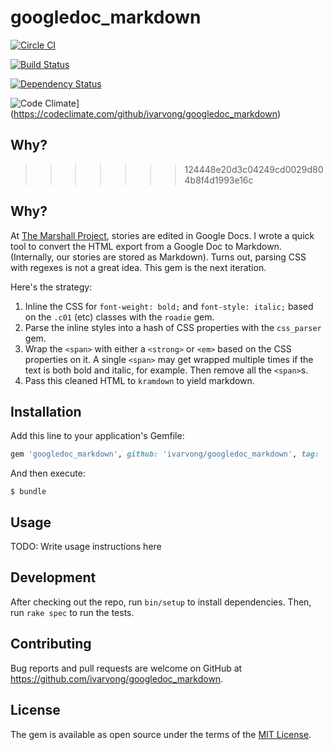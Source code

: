 # googledoc_markdown

[![Circle CI](https://circleci.com/gh/ivarvong/googledoc_markdown.svg?style=svg)](https://circleci.com/gh/ivarvong/googledoc_markdown)

[![Build Status](https://travis-ci.org/ivarvong/googledoc_markdown.svg?branch=master)](https://travis-ci.org/ivarvong/googledoc_markdown)

[![Dependency Status](https://gemnasium.com/ivarvong/googledoc_markdown.svg)](https://gemnasium.com/ivarvong/googledoc_markdown)

![Code Climate](https://codeclimate.com/github/ivarvong/googledoc_markdown/badges/gpa.svg)](https://codeclimate.com/github/ivarvong/googledoc_markdown)

## Why?
>>>>>>> 124448e20d3c04249cd0029d804b8f4d1993e16c

## Why?

At [The Marshall Project](https://www.themarshallproject.org/), stories are edited in Google Docs. I wrote a quick tool to convert the HTML export from a Google Doc to Markdown. (Internally, our stories are stored as Markdown). Turns out, parsing CSS with regexes is not a great idea. This gem is the next iteration.

Here's the strategy:

1. Inline the CSS for `font-weight: bold;` and `font-style: italic;` based on the `.c01` (etc) classes with the `roadie` gem.
2. Parse the inline styles into a hash of CSS properties with the `css_parser` gem.
3. Wrap the `<span>` with either a `<strong>` or `<em>` based on the CSS properties on it. A single `<span>` may get wrapped multiple times if the text is both bold and italic, for example. Then remove all the `<span>`s.
4. Pass this cleaned HTML to `kramdown` to yield markdown.

## Installation

Add this line to your application's Gemfile:

```ruby
gem 'googledoc_markdown', github: 'ivarvong/googledoc_markdown', tag: 'v0.1.0'
```

And then execute:

    $ bundle

## Usage

TODO: Write usage instructions here

## Development

After checking out the repo, run `bin/setup` to install dependencies. Then, run `rake spec` to run the tests.

## Contributing

Bug reports and pull requests are welcome on GitHub at https://github.com/ivarvong/googledoc_markdown.

## License

The gem is available as open source under the terms of the [MIT License](https://opensource.org/licenses/MIT).
